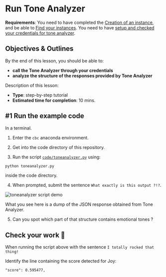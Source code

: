 # Run Tone Analyzer

**Requirements**: You need to have completed the [Creation of an instance](1-create_instance.md), and be able to [Find your instances](2-find_your_instances.md). You need to have [setup and checked your credentials for tone analyzer](3-setup_credentials.md).


## Objectives & Outlines

By the end of this lesson, you should be able to:
- **call the Tone Analyzer through your credentials**
- **analyze the structure of the responses provided by Tone Analyzer**

Description of this lesson:
- **Type**: step-by-step tutorial
- **Estimated time for completion**: 10 mins.


## \#1 Run the example code

In a terminal.

1. Enter the `cbc` anaconda environment.

2. Get into the code directory of this repository.

3. Run the script [`code/toneanalyzer.py`](../code/toneanalyzer.py) using:

  ```bash
  python toneanalyzer.py
  ```

  inside the code directory.

4. When prompted, submit the sentence `What exactly is this output ?!?`.

  ![toneanalyzer script demo](img/watson-toneanalyzer-run.gif)

  What you see here is a dump of the JSON response obtained from Tone Analyzer.

5. Can you spot which part of that structure contains emotional tones ?


## Check your work 💪

When running the script above with the sentence `I totally rocked that thing!`

Identify the line containing the score detected for Joy:

  ```
  "score": 0.595477,
  ```
